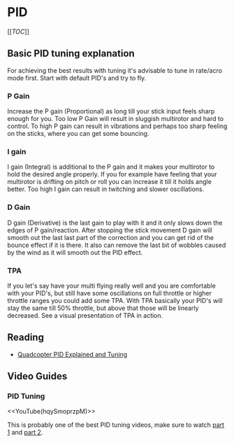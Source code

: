 # PID

[[_TOC_]]

## Basic PID tuning explanation

For achieving the best results with tuning it's advisable to tune in rate/acro mode first. Start with default PID's and try to fly.

### P Gain
Increase the P gain (Proportional) as long till your stick input feels sharp enough for you. Too low P Gain will result in sluggish multirotor and hard to control. To high P gain can result in vibrations and perhaps too sharp feeling on the sticks, where you can get some bouncing.

### I gain

I gain (Integral) is additional to the P gain and it makes your multirotor to hold the desired angle properly. If you for example have feeling that your multirotor is drifting on pitch or roll you can increase it till it holds angle better. Too high I gain can result in twitching and slower oscillations.

### D Gain

D gain (Derivative) is the last gain to play with it and it only slows down the edges of P gain/reaction. After stopping the stick movement D gain will smooth out the last last part of the correction and you can get rid of the bounce effect if it is there. It also can remove the last bit of wobbles caused by the wind as it will smooth out the PID effect.

### TPA

If you let's say have your multi flying really well and you are comfortable with your PID's, but still have some oscillations on full throttle or higher throttle ranges you could add some TPA. With TPA basically your PID's will stay the same till 50% throttle, but above that those will be linearly decreased. See a visual presentation of TPA in action.

## Reading

* [Quadcopter PID Explained and Tuning](http://blog.oscarliang.net/quadcopter-pid-explained-tuning/)

## Video Guides

### PID Tuning

<<YouTube(hqySmoprzpM)>>

This is probably one of the best PID tuning videos, make sure to watch [part 1](https://www.youtube.com/watch?v=hqySmoprzpM) and [part 2](https://www.youtube.com/watch?v=UBgYEstAfvY).